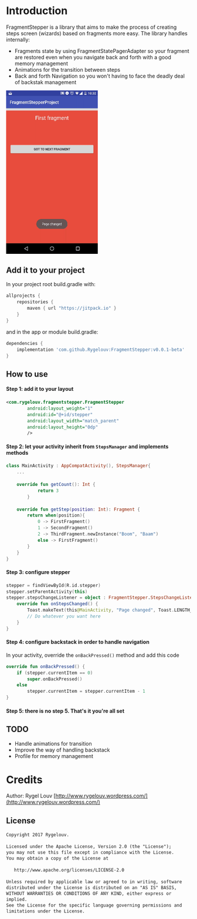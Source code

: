 # Introduction

FragmentStepper is a library that aims to make the process of creating steps screen (wizards) based 
on fragments more easy. The library handles internally:
- Fragments state by using FragmentStatePagerAdapter so your fragment are restored even 
when you navigate back and forth with a good memory management 
- Animations for the transition between steps
- Back and forth Navigation so you won't having to face the deadly deal of backstak management

<img src="https://github.com/Rygelouv/FragmentStepper/blob/master/videotogif_2018.04.09_10.32.45.gif" width="250"> 

## Add it to your project

In your project root build.gradle with:
```gradle
allprojects {
    repositories {
        maven { url "https://jitpack.io" }
    }
}
```
and in the app or module build.gradle:

```gradle
dependencies {
    implementation 'com.github.Rygelouv:FragmentStepper:v0.0.1-beta'
}
```

## How to use

#### Step 1: add it to your layout
```xml
<com.rygelouv.fragmentstepper.FragmentStepper
        android:layout_weight="1"
        android:id="@+id/stepper"
        android:layout_width="match_parent"
        android:layout_height="0dp"
        />
```
#### Step 2: let your activity inherit from `StepsManager` and implements methods
```kotlin
class MainActivity : AppCompatActivity(), StepsManager{
    ...
    
    override fun getCount(): Int {
            return 3
        }
    
    override fun getStep(position: Int): Fragment {
        return when(position){
            0 -> FirstFragment()
            1 -> SecondFragment()
            2 -> ThirdFragment.newInstance("Boom", "Baam")
            else -> FirstFragment()
        }
    }
}
```
#### Step 3: configure stepper
```kotlin
stepper = findViewById(R.id.stepper)
stepper.setParentActivity(this)
stepper.stepsChangeListener = object : FragmentStepper.StepsChangeListener {
    override fun onStepsChanged() {
        Toast.makeText(this@MainActivity, "Page changed", Toast.LENGTH_SHORT).show()
        // Do whatever you want here
    }
} 
```
#### Step 4: configure backstack in order to handle navigation
In your activity, override the `onBackPressed()` method and add this code
```kotlin
override fun onBackPressed() {
    if (stepper.currentItem == 0)
        super.onBackPressed()
    else
        stepper.currentItem = stepper.currentItem - 1
}
```
#### Step 5: there is no step 5. That's it you're all set

## TODO
- Handle animations for transition 
- Improve the way of handling backstack 
- Profile for memory management

# Credits

Author: Rygel Louv [http://www.rygelouv.wordpress.com/](http://www.rygelouv.wordpress.com/)


License
--------

    Copyright 2017 Rygelouv.

    Licensed under the Apache License, Version 2.0 (the "License");
    you may not use this file except in compliance with the License.
    You may obtain a copy of the License at

       http://www.apache.org/licenses/LICENSE-2.0

    Unless required by applicable law or agreed to in writing, software
    distributed under the License is distributed on an "AS IS" BASIS,
    WITHOUT WARRANTIES OR CONDITIONS OF ANY KIND, either express or implied.
    See the License for the specific language governing permissions and
    limitations under the License.